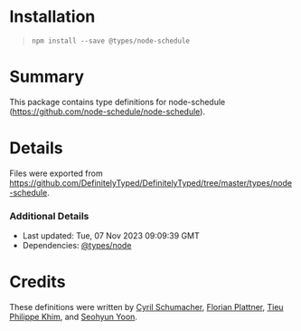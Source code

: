 # Installation
> `npm install --save @types/node-schedule`

# Summary
This package contains type definitions for node-schedule (https://github.com/node-schedule/node-schedule).

# Details
Files were exported from https://github.com/DefinitelyTyped/DefinitelyTyped/tree/master/types/node-schedule.

### Additional Details
 * Last updated: Tue, 07 Nov 2023 09:09:39 GMT
 * Dependencies: [@types/node](https://npmjs.com/package/@types/node)

# Credits
These definitions were written by [Cyril Schumacher](https://github.com/cyrilschumacher), [Florian Plattner](https://github.com/flowpl), [Tieu Philippe Khim](https://github.com/spike008t), and [Seohyun Yoon](https://github.com/seohyun0120).
